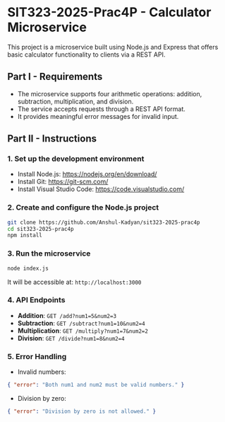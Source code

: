 
# SIT323-2025-Prac4P - Calculator Microservice

This project is a microservice built using Node.js and Express that offers basic calculator functionality to clients via a REST API.

## Part I - Requirements

- The microservice supports four arithmetic operations: addition, subtraction, multiplication, and division.
- The service accepts requests through a REST API format.
- It provides meaningful error messages for invalid input.

## Part II - Instructions

### 1. Set up the development environment
- Install Node.js: https://nodejs.org/en/download/
- Install Git: https://git-scm.com/
- Install Visual Studio Code: https://code.visualstudio.com/

### 2. Create and configure the Node.js project
```bash
git clone https://github.com/Anshul-Kadyan/sit323-2025-prac4p
cd sit323-2025-prac4p
npm install
```

### 3. Run the microservice
```bash
node index.js
```
It will be accessible at: `http://localhost:3000`

### 4. API Endpoints

- **Addition**: `GET /add?num1=5&num2=3`
- **Subtraction**: `GET /subtract?num1=10&num2=4`
- **Multiplication**: `GET /multiply?num1=7&num2=2`
- **Division**: `GET /divide?num1=8&num2=4`

### 5. Error Handling

- Invalid numbers:
```json
{ "error": "Both num1 and num2 must be valid numbers." }
```
- Division by zero:
```json
{ "error": "Division by zero is not allowed." }
```
